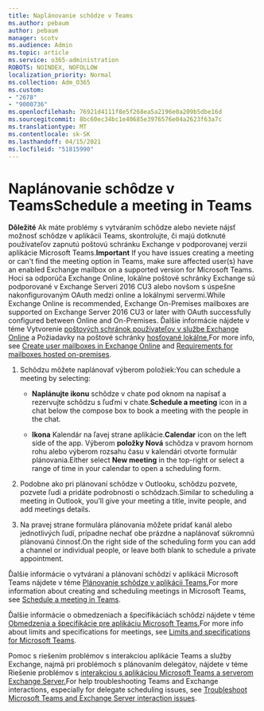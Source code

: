 ```yaml
---
title: Naplánovanie schôdze v Teams
ms.author: pebaum
author: pebaum
manager: scotv
ms.audience: Admin
ms.topic: article
ms.service: o365-administration
ROBOTS: NOINDEX, NOFOLLOW
localization_priority: Normal
ms.collection: Adm_O365
ms.custom:
- "2678"
- "9000736"
ms.openlocfilehash: 76921d4111f8e5f268ea5a2196e0a209b5dbe16d
ms.sourcegitcommit: 8bc60ec34bc1e40685e3976576e04a2623f63a7c
ms.translationtype: MT
ms.contentlocale: sk-SK
ms.lasthandoff: 04/15/2021
ms.locfileid: "51815990"
---
```

# <a name="schedule-a-meeting-in-teams"></a><span data-ttu-id="93174-102">Naplánovanie schôdze v Teams</span><span class="sxs-lookup"><span data-stu-id="93174-102">Schedule a meeting in Teams</span></span>

<span data-ttu-id="93174-103">**Dôležité** Ak máte problémy s vytváraním schôdze alebo neviete nájsť možnosť schôdze v aplikácii Teams, skontrolujte, či majú dotknuté používateľov zapnutú poštovú schránku Exchange v podporovanej verzii aplikácie Microsoft Teams.</span><span class="sxs-lookup"><span data-stu-id="93174-103">**Important** If you have issues creating a meeting or can't find the meeting option in Teams, make sure affected user(s) have an enabled Exchange mailbox on a supported version for Microsoft Teams.</span></span> <span data-ttu-id="93174-104">Hoci sa odporúča Exchange Online, lokálne poštové schránky Exchange sú podporované v Exchange Serveri 2016 CU3 alebo novšom s úspešne nakonfigurovaným OAuth medzi online a lokálnymi servermi.</span><span class="sxs-lookup"><span data-stu-id="93174-104">While Exchange Online is recommended, Exchange On-Premises mailboxes are supported on Exchange Server 2016 CU3 or later with OAuth successfully configured between Online and On-Premises.</span></span> <span data-ttu-id="93174-105">Ďalšie informácie nájdete v téme Vytvorenie [poštových schránok používateľov v službe Exchange Online](https://docs.microsoft.com/exchange/recipients-in-exchange-online/create-user-mailboxes) a Požiadavky na poštové schránky [hosťované lokálne.](https://docs.microsoft.com/microsoftteams/exchange-teams-interact#requirements-for-mailboxes-hosted-on-premises)</span><span class="sxs-lookup"><span data-stu-id="93174-105">For more info, see [Create user mailboxes in Exchange Online](https://docs.microsoft.com/exchange/recipients-in-exchange-online/create-user-mailboxes) and [Requirements for mailboxes hosted on-premises](https://docs.microsoft.com/microsoftteams/exchange-teams-interact#requirements-for-mailboxes-hosted-on-premises).</span></span> 

1. <span data-ttu-id="93174-106">Schôdzu môžete naplánovať výberom položiek:</span><span class="sxs-lookup"><span data-stu-id="93174-106">You can schedule a meeting by selecting:</span></span>

    - <span data-ttu-id="93174-107">**Naplánujte ikonu** schôdze v chate pod oknom na napísať a rezervujte schôdzu s ľuďmi v chate.</span><span class="sxs-lookup"><span data-stu-id="93174-107">**Schedule a meeting** icon in a chat below the compose box to book a meeting with the people in the chat.</span></span>

    - <span data-ttu-id="93174-108">**Ikona** Kalendár na ľavej strane aplikácie.</span><span class="sxs-lookup"><span data-stu-id="93174-108">**Calendar** icon on the left side of the app.</span></span> <span data-ttu-id="93174-109">Výberom **položky Nová** schôdza v pravom hornom rohu alebo výberom rozsahu času v kalendári otvorte formulár plánovania.</span><span class="sxs-lookup"><span data-stu-id="93174-109">Either select **New meeting** in the top-right or select a range of time in your calendar to open a scheduling form.</span></span>

2. <span data-ttu-id="93174-110">Podobne ako pri plánovaní schôdze v Outlooku, schôdzu pozvete, pozvete ľudí a pridáte podrobnosti o schôdzach.</span><span class="sxs-lookup"><span data-stu-id="93174-110">Similar to scheduling a meeting in Outlook, you'll give your meeting a title, invite people, and add meetings details.</span></span>

3. <span data-ttu-id="93174-111">Na pravej strane formulára plánovania môžete pridať kanál alebo jednotlivých ľudí, prípadne nechať obe prázdne a naplánovať súkromnú plánovanú činnosť.</span><span class="sxs-lookup"><span data-stu-id="93174-111">On the right side of the scheduling form you can add a channel or individual people, or leave both blank to schedule a private appointment.</span></span>

<span data-ttu-id="93174-112">Ďalšie informácie o vytváraní a plánovaní schôdzí v aplikácii Microsoft Teams nájdete v téme [Plánovanie schôdze v aplikácii Teams.](https://support.office.com/article/Schedule-a-meeting-in-Teams-943507a9-8583-4c58-b5d2-8ec8265e04e5)</span><span class="sxs-lookup"><span data-stu-id="93174-112">For more information about creating and scheduling meetings in Microsoft Teams, see [Schedule a meeting in Teams](https://support.office.com/article/Schedule-a-meeting-in-Teams-943507a9-8583-4c58-b5d2-8ec8265e04e5).</span></span>

<span data-ttu-id="93174-113">Ďalšie informácie o obmedzeniach a špecifikáciách schôdzí nájdete v téme [Obmedzenia a špecifikácie pre aplikáciu Microsoft Teams.](https://docs.microsoft.com/microsoftteams/limits-specifications-teams#meetings-and-calls)</span><span class="sxs-lookup"><span data-stu-id="93174-113">For more info about limits and specifications for meetings, see [Limits and specifications for Microsoft Teams](https://docs.microsoft.com/microsoftteams/limits-specifications-teams#meetings-and-calls).</span></span>

<span data-ttu-id="93174-114">Pomoc s riešením problémov s interakciou aplikácie Teams a služby Exchange, najmä pri problémoch s plánovaním delegátov, nájdete v téme Riešenie problémov s [interakciou s aplikáciou Microsoft Teams a serverom Exchange Server.](https://docs.microsoft.com/microsoftteams/troubleshoot/known-issues/teams-exchange-interaction-issue)</span><span class="sxs-lookup"><span data-stu-id="93174-114">For help troubleshooting Teams and Exchange interactions, especially for delegate scheduling issues, see [Troubleshoot Microsoft Teams and Exchange Server interaction issues](https://docs.microsoft.com/microsoftteams/troubleshoot/known-issues/teams-exchange-interaction-issue).</span></span>